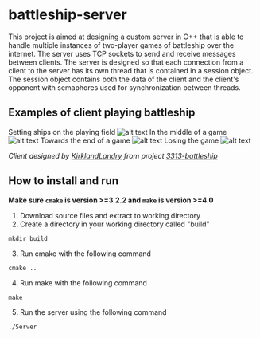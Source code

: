 # battleship-server
This project is aimed at designing a custom server in C++ that is able to handle multiple instances of two-player games of battleship over the internet. The server uses TCP sockets to send and receive messages between clients. The server is designed so that each connection from a client to the server has its own thread that is contained in a session object. The session object contains both the data of the client and the client's opponent with semaphores used for synchronization between threads.

## Examples of client playing battleship
Setting ships on the playing field
![alt text](https://github.com/stefankram/battleship-server/blob/master/images/img1.png "Setting ships on the playing field")
In the middle of a game
![alt text](https://github.com/stefankram/battleship-server/blob/master/images/img2.png "In the middle of a game")
Towards the end of a game
![alt text](https://github.com/stefankram/battleship-server/blob/master/images/img3.png "Towards the end of a game")
Losing the game
![alt text](https://github.com/stefankram/battleship-server/blob/master/images/img4.png "Losing the game")

*Client designed by [KirklandLandry](https://github.com/KirklandLandry) from project [3313-battleship](https://github.com/KirklandLandry/3313-battleship)*

## How to install and run

**Make sure `cmake` is version >=3.2.2 and `make` is version >=4.0**

1. Download source files and extract to working directory
2. Create a directory in your working directory called "build"
```shell
mkdir build
```
3. Run cmake with the following command
```shell
cmake ..
```
4. Run make with the following command
```shell
make
```
5. Run the server using the following command
```shell
./Server
```